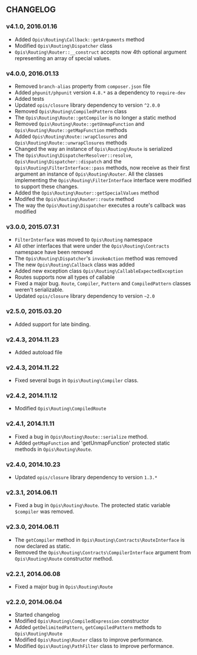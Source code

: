 CHANGELOG
-------------
### v4.1.0, 2016.01.16

* Added `Opis\Routing\Callback::getArguments` method
* Modified `Opis\Routing\Dispatcher` class
* `Opis\Routing\Router::__construct` accepts now 4th optional argument representing an array
of special values.

### v4.0.0, 2016.01.13

* Removed `branch-alias` property from `composer.json` file
* Added `phpunit/phpunit` version `4.8.*` as a dependency to `require-dev`
* Added tests
* Updated `opis/closure` library dependency to version `^2.0.0`
* Removed `Opis\Routing\CompiledPattern` class
* The `Opis\Routing\Route::getCompiler` is no longer a static method
* Removed `Opis\Routing\Route::getUnmapFunction` and `Opis\Routing\Route::getMapFunction` methods
* Added `Opis\Routing\Route::wrapClosures` and `Opis\Routing\Route::unwrapClosures` methods
* Changed the way an instance of `Opis\Routing\Route` is serialized
* The `Opis\Routing\DispatcherResolver::resolve`, `Opis\Routing\Dispatcher::dispatch` and the
`Opis\Routing\FilterInterface::pass` methods, now receive as their first argument an instance
of `Opis\Routing\Router`. All the classes implementing the `Opis\Routing\FilterInterface` interface 
were modified to support these changes.
* Added the `Opis\Routing\Router::getSpecialValues` method
* Modifed the `Opis\Routing\Router::route` method
* The way the `Opis\Routing\Dispatcher` executes a route's callback was modified

### v3.0.0, 2015.07.31

* `FilterInterface` was moved to `Opis\Routing` namespace
* All other interfaces that were under the `Opis\Routing\Contracts` namespace have been removed
* The `Opis\Routing\Dispatcher`'s `invokeAction` method was removed
* The new `Opis\Routing\Callback` class was added
* Added new exception class `Opis\Routing\CallableExpectedException`
* Routes supports now all types of callable
* Fixed a major bug. `Route`, `Compiler`, `Pattern` and `CompiledPattern` classes weren't serializable.
* Updated `opis/closure` library dependency to version `~2.0`

### v2.5.0, 2015.03.20

* Added support for late binding. 

### v2.4.3, 2014.11.23

* Added autoload file

### v2.4.3, 2014.11.22

* Fixed several bugs in `Opis\Routing\Compiler` class.

### v2.4.2, 2014.11.12

* Modified `Opis\Routing\CompiledRoute`

### v2.4.1, 2014.11.11

* Fixed a bug in `Opis\Routing\Route::serialize` method.
* Added `getMapFunction` and 'getUnmapFunction' protected static methods in `Opis\Routing\Route`.

### v2.4.0, 2014.10.23

* Updated `opis/closure` library dependency to version `1.3.*`

### v2.3.1, 2014.06.11

*  Fixed a bug in `Opis\Routing\Route`. The protected static variable `$compiler` was removed.

### v2.3.0, 2014.06.11

* The `getCompiler` method in `Opis\Routing\Contracts\RouteInterface` is now declared as static.
* Removed the `Opis\Routing\Contracts\CompilerInterface` argument from `Opis\Routing\Route` constructor
method.

### v2.2.1, 2014.06.08

* Fixed a major bug in `Opis\Routing\Route`

### v2.2.0, 2014.06.04

* Started changelog
* Modified `Opis\Routing\CompiledExpression` constructor
* Added `getDelimitedPattern`, `getCompiledPattern` methods to `Opis\Routing\Route`
* Modified `Opis\Routing\Router` class to improve performance.
* Modified `Opis\Routing\PathFilter` class to improve performance.
